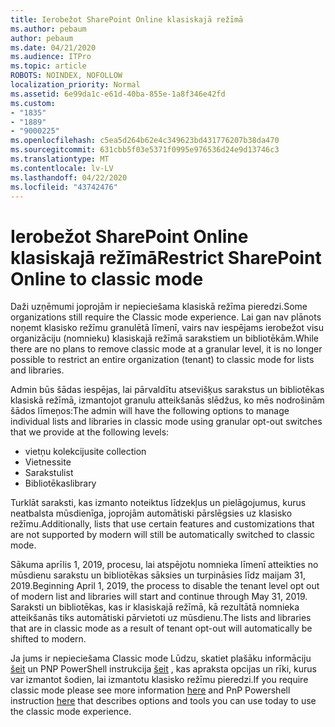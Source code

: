 ```yaml
---
title: Ierobežot SharePoint Online klasiskajā režīmā
ms.author: pebaum
author: pebaum
ms.date: 04/21/2020
ms.audience: ITPro
ms.topic: article
ROBOTS: NOINDEX, NOFOLLOW
localization_priority: Normal
ms.assetid: 6e99da1c-e61d-40ba-855e-1a8f346e42fd
ms.custom:
- "1835"
- "1889"
- "9000225"
ms.openlocfilehash: c5ea5d264b62e4c349623bd431776207b38da470
ms.sourcegitcommit: 631cbb5f03e5371f0995e976536d24e9d13746c3
ms.translationtype: MT
ms.contentlocale: lv-LV
ms.lasthandoff: 04/22/2020
ms.locfileid: "43742476"
---
```

# <a name="restrict-sharepoint-online-to-classic-mode"></a><span data-ttu-id="daa3d-102">Ierobežot SharePoint Online klasiskajā režīmā</span><span class="sxs-lookup"><span data-stu-id="daa3d-102">Restrict SharePoint Online to classic mode</span></span>

<span data-ttu-id="daa3d-103">Daži uzņēmumi joprojām ir nepieciešama klasiskā režīma pieredzi.</span><span class="sxs-lookup"><span data-stu-id="daa3d-103">Some organizations still require the Classic mode experience.</span></span> <span data-ttu-id="daa3d-104">Lai gan nav plānots noņemt klasisko režīmu granulētā līmenī, vairs nav iespējams ierobežot visu organizāciju (nomnieku) klasiskajā režīmā sarakstiem un bibliotēkām.</span><span class="sxs-lookup"><span data-stu-id="daa3d-104">While there are no plans to remove classic mode at a granular level, it is no longer possible to restrict an entire organization (tenant) to classic mode for lists and libraries.</span></span>

<span data-ttu-id="daa3d-105">Admin būs šādas iespējas, lai pārvaldītu atsevišķus sarakstus un bibliotēkas klasiskā režīmā, izmantojot granulu atteikšanās slēdžus, ko mēs nodrošinām šādos līmeņos:</span><span class="sxs-lookup"><span data-stu-id="daa3d-105">The admin will have the following options to manage individual lists and libraries in classic mode using granular opt-out switches that we provide at the following levels:</span></span>

- <span data-ttu-id="daa3d-106">vietņu kolekciju</span><span class="sxs-lookup"><span data-stu-id="daa3d-106">site collection</span></span>
- <span data-ttu-id="daa3d-107">Vietnes</span><span class="sxs-lookup"><span data-stu-id="daa3d-107">site</span></span>
- <span data-ttu-id="daa3d-108">Sarakstu</span><span class="sxs-lookup"><span data-stu-id="daa3d-108">list</span></span>
- <span data-ttu-id="daa3d-109">Bibliotēkas</span><span class="sxs-lookup"><span data-stu-id="daa3d-109">library</span></span>

<span data-ttu-id="daa3d-110">Turklāt saraksti, kas izmanto noteiktus līdzekļus un pielāgojumus, kurus neatbalsta mūsdienīga, joprojām automātiski pārslēgsies uz klasisko režīmu.</span><span class="sxs-lookup"><span data-stu-id="daa3d-110">Additionally, lists that use certain features and customizations that are not supported by modern will still be automatically switched to classic mode.</span></span>

<span data-ttu-id="daa3d-111">Sākuma aprīlis 1, 2019, procesu, lai atspējotu nomnieka līmenī atteikties no mūsdienu sarakstu un bibliotēkas sāksies un turpināsies līdz maijam 31, 2019.</span><span class="sxs-lookup"><span data-stu-id="daa3d-111">Beginning April 1, 2019, the process to disable the tenant level opt out of modern list and libraries will start and continue through May 31, 2019.</span></span>  <span data-ttu-id="daa3d-112">Saraksti un bibliotēkas, kas ir klasiskajā režīmā, kā rezultātā nomnieka atteikšanās tiks automātiski pārvietoti uz mūsdienu.</span><span class="sxs-lookup"><span data-stu-id="daa3d-112">The lists and libraries that are in classic mode as a result of tenant opt-out will automatically be shifted to modern.</span></span>

<span data-ttu-id="daa3d-113">Ja jums ir nepieciešama Classic mode Lūdzu, skatiet plašāku informāciju [šeit](https://techcommunity.microsoft.com/t5/Microsoft-SharePoint-Blog/Delivering-SharePoint-modern-experiences/ba-p/315023) un PNP PowerShell instrukcija [šeit](https://docs.microsoft.com/sharepoint/dev/transform/modernize-userinterface-lists-and-libraries-optout) , kas apraksta opcijas un rīki, kurus var izmantot šodien, lai izmantotu klasisko režīmu pieredzi.</span><span class="sxs-lookup"><span data-stu-id="daa3d-113">If you require classic mode please see more information [here](https://techcommunity.microsoft.com/t5/Microsoft-SharePoint-Blog/Delivering-SharePoint-modern-experiences/ba-p/315023) and PnP Powershell instruction [here](https://docs.microsoft.com/sharepoint/dev/transform/modernize-userinterface-lists-and-libraries-optout) that describes options and tools you can use today to use the classic mode experience.</span></span>
